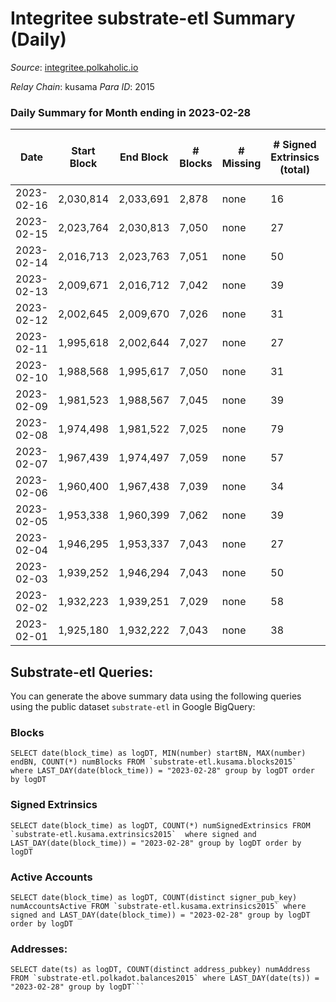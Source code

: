 # Integritee substrate-etl Summary (Daily)

_Source_: [integritee.polkaholic.io](https://integritee.polkaholic.io)

*Relay Chain*: kusama
*Para ID*: 2015



### Daily Summary for Month ending in 2023-02-28


| Date | Start Block | End Block | # Blocks | # Missing | # Signed Extrinsics (total) | # Active Accounts | # Addresses with Balances | # Events | # Transfers | # XCM Transfers In | # XCM Transfers Out |
| ---- | ----------- | --------- | -------- | --------- | --------------------------- | ----------------- | ------------------------- | -------- | ----------- | ------------------ | ------------------- |
| 2023-02-16 | 2,030,814 | 2,033,691 | 2,878 | none  | 16 | 9 |  | 5,855 | 9 ($656.12) |   |   |
| 2023-02-15 | 2,023,764 | 2,030,813 | 7,050 | none  | 27 | 17 | 12,950 | 14,270 | 15 ($16,075.15) |   |   |
| 2023-02-14 | 2,016,713 | 2,023,763 | 7,051 | none  | 50 | 35 |  | 14,422 | 27 ($48,309.50) |   |   |
| 2023-02-13 | 2,009,671 | 2,016,712 | 7,042 | none  | 39 | 24 |  | 14,330 | 22 ($7,519.31) |   |   |
| 2023-02-12 | 2,002,645 | 2,009,670 | 7,026 | none  | 31 | 19 | 12,945 | 14,244 | 17 ($2,169.12) | 1 ($81.92) |   |
| 2023-02-11 | 1,995,618 | 2,002,644 | 7,027 | none  | 27 | 19 | 12,944 | 14,223 | 11 ($841.77) |   |   |
| 2023-02-10 | 1,988,568 | 1,995,617 | 7,050 | none  | 31 | 21 | 12,941 | 14,295 | 13 ($1,401.00) |   |   |
| 2023-02-09 | 1,981,523 | 1,988,567 | 7,045 | none  | 39 | 25 | 12,941 | 14,349 | 27 ($15,277.93) |   |   |
| 2023-02-08 | 1,974,498 | 1,981,522 | 7,025 | none  | 79 | 42 | 12,939 | 14,557 | 59 ($29,396.81) |   |   |
| 2023-02-07 | 1,967,439 | 1,974,497 | 7,059 | none  | 57 | 35 | 12,936 | 14,474 | 45 ($16,450.28) |   |   |
| 2023-02-06 | 1,960,400 | 1,967,438 | 7,039 | none  | 34 | 21 | 12,935 | 14,299 | 22 ($17,349.02) |   |   |
| 2023-02-05 | 1,953,338 | 1,960,399 | 7,062 | none  | 39 | 25 | 12,934 | 14,369 | 25 ($5,927.95) |   |   |
| 2023-02-04 | 1,946,295 | 1,953,337 | 7,043 | none  | 27 | 22 | 12,932 | 14,262 | 14 ($568.98) |   |   |
| 2023-02-03 | 1,939,252 | 1,946,294 | 7,043 | none  | 50 | 28 | 12,928 | 14,406 | 35 ($17,244.21) |   |   |
| 2023-02-02 | 1,932,223 | 1,939,251 | 7,029 | none  | 58 | 35 | 12,926 | 14,413 | 40 ($66,992.31) |   |   |
| 2023-02-01 | 1,925,180 | 1,932,222 | 7,043 | none  | 38 | 18 | 12,924 | 14,320 | 24 ($6,873.03) |   |   |

## Substrate-etl Queries:
You can generate the above summary data using the following queries using the public dataset `substrate-etl` in Google BigQuery:


### Blocks
```
SELECT date(block_time) as logDT, MIN(number) startBN, MAX(number) endBN, COUNT(*) numBlocks FROM `substrate-etl.kusama.blocks2015`  where LAST_DAY(date(block_time)) = "2023-02-28" group by logDT order by logDT
```


### Signed Extrinsics
```
SELECT date(block_time) as logDT, COUNT(*) numSignedExtrinsics FROM `substrate-etl.kusama.extrinsics2015`  where signed and LAST_DAY(date(block_time)) = "2023-02-28" group by logDT order by logDT
```


### Active Accounts
```
SELECT date(block_time) as logDT, COUNT(distinct signer_pub_key) numAccountsActive FROM `substrate-etl.kusama.extrinsics2015` where signed and LAST_DAY(date(block_time)) = "2023-02-28" group by logDT order by logDT
```


### Addresses:
```
SELECT date(ts) as logDT, COUNT(distinct address_pubkey) numAddress FROM `substrate-etl.polkadot.balances2015` where LAST_DAY(date(ts)) = "2023-02-28" group by logDT```

